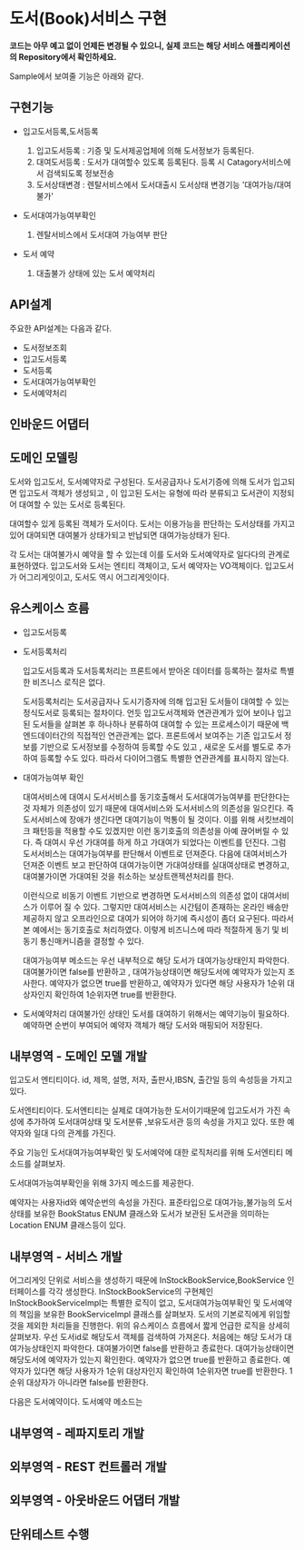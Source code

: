 # 도서(Book)서비스 구현
**코드는 아무 예고 없이 언제든 변경될 수 있으니, 실제 코드는 해당 서비스 애플리케이션의 Repository에서 확인하세요.**

Sample에서 보여줄 기능은 아래와 같다.

## 구현기능
  - 입고도서등록,도서등록 
    1. 입고도서등록 : 기증 및 도서제공업체에 의해 도서정보가 등록된다.
    2. 대여도서등록 : 도서가 대여할수 있도록 등록된다. 등록 시 Catagory서비스에서 검색되도록 정보전송
    3. 도서상태변경 : 렌탈서비스에서 도서대출시 도서상태 변경기능 '대여가능/대여불가' 
  
  - 도서대여가능여부확인
    1. 렌탈서비스에서 도서대여 가능여부 판단
    
  - 도서 예약
    1. 대출불가 상태에 있는 도서 예약처리


## API설계
주요한 API설계는 다음과 같다.

- 도서정보조회
- 입고도서등록
- 도서등록
- 도서대여가능여부확인
- 도서예약처리

## 인바운드 어댑터


## 도메인 모델링


도서와 입고도서, 도서예약자로 구성된다.
도서공급자나 도서기증에 의해 도서가 입고되면 입고도서 객체가 생성되고 , 이 입고된 도서는 유형에 따라 분류되고 도서관이 지정되어 대여할 수 있는 도서로 등록된다.

대여할수 있게 등록된 객체가 도서이다. 도서는 이용가능을 판단하는 도서상태를 가지고 있어 대여되면 대여불가 상태가되고 반납되면 대여가능상태가 된다.

각 도서는 대여불가시 예약을 할 수 있는데 이를 도서와 도서예약자로 일다다의 관계로 표현하였다.
입고도서와 도서는 엔티티 객체이고, 도서 예약자는 VO객체이다. 
입고도서가 어그리게잇이고, 도서도 역시 어그리게잇이다. 

## 유스케이스 흐름

- 입고도서등록
- 도서등록처리
  
  입고도서등록과 도서등록처리는 프론트에서 받아온 데이터를 등록하는 절차로 특별한 비즈니스 로직은 없다.
  
  도서등록처리는 도서공급자나 도시기증자에 의해 입고된 도서들이 대여할 수 있는 정식도서로 등록되는 절차이다.
  언듯 입고도서객체와 연관관계가 있어 보이나 입고된 도서들을 살펴본 후 하나하나 분류하여 대여할 수 있는 프로세스이기 때문에 백엔드데이터간의 직접적인 연관관계는 없다.
  프론트에서 보여주는 기존 입고도서 정보를 기반으로 도서정보를 수정하여 등록할 수도 있고 , 새로운 도서를 별도로 추가하여 등록할 수도 있다. 
  따라서 다이어그램도 특별한 연관관계를 표시하지 않는다.
  
- 대여가능여부 확인

  대여서비스에 대여시 도서서비스를 동기호출해서 도서대여가능여부를 판단한다는 것 자체가 의존성이 있기 때문에 대여서비스와 도서서비스의 의존성을 일으킨다.
  즉 도서서비스에 장애가 생긴다면 대여기능이 먹통이 될 것이다. 
  이를 위해 서킷브레이크 패턴등을 적용할 수도 있겠지만 이런 동기호출의 의존성을 아예 끊어버릴 수 있다.
  즉 대여시 우선 가대여를 하게 하고 가대여가 되었다는 이벤트를 던진다. 그럼 도서서비스는 대여가능여부를 판단해서 이벤트로 던져준다.
  다음에 대여서비스가 던져준 이벤트 보고 판단하여 대여가능이면 가대여상태를 실대여상태로 변경하고, 대여불가이면 가대여된 것을 취소하는 보상트랜젝션처리를 한다.

  이런식으로 비동기 이벤트 기반으로 변경하면 도서서비스의 의존성 없이 대여서비스가 이루어 질 수 있다. 그렇지만 대여서비스는 시간텀이 존재하는 온라인 배송만 제공하지 않고 오프라인으로 대여가   되어야 하기에 즉시성이 좀더 요구된다. 따라서 본 예에서는 동기호출로 처리하였다. 이렇게 비즈니스에 따라 적절하게 동기 및 비동기 통신매커니즘을 결정할 수 있다.
  
  대여가능여부 메소드는 우선 내부적으로 해당 도서가 대여가능상태인지 파악한다. 대여불가이면 false를 반환하고 , 대여가능상태이면 해당도서에 예약자가 있는지 조사한다.
  예약자가 없으면 true를 반환하고, 예약자가 있다면 해당 사용자가 1순위 대상자인지 확인하여 1순위자면 true를 반환한다.
  
- 도서예약처리 
  대여불가인 상태인 도서를 대여하기 위해서는 예약기능이 필요하다. 
  예약하면 순번이 부여되어 예약자 객체가 해당 도서와 매핑되어 저장된다.
    
## 내부영역 - 도메인 모델 개발
  입고도서 엔티티이다. id, 제목, 설명, 저자, 출판사,IBSN, 출간일 등의 속성등을 가지고 있다.
  
  도서엔티티이다. 도서엔티티는 실제로 대여가능한 도서이기때문에 입고도서가 가진 속성에 추가하여 도서대여상태 및 도서분류 ,보유도서관 등의 속성을 가지고 있다.
  또한 예약자와 일대 다의 관계를 가진다.
  
  주요 기능인 도서대여가능여부확인 및 도서예약에 대한 로직처리를 위해 도서엔티티 메소드를 살펴보자.
  
  도서대여가능여부확인을 위해 3가지 메소드를 제공한다.
  
  
  
  
  예약자는 사용자id와 예약순번의 속성을 가진다.
  표준타입으로 대여가능,불가능의 도서상태를 보유한 BookStatus ENUM 클래스와 도서가 보관된 도서관을 의미하는 Location ENUM 클래스등이 있다.


## 내부영역 - 서비스 개발

어그리게잇 단위로 서비스을 생성하기 때문에  InStockBookService,BookService 인터페이스를 각각 생성한다. 
InStockBookService의 구현체인 InStockBookServiceImpl는 특별한 로직이 없고, 
도서대여가능여부확인 및 도서예약의 책임을 보유한 BookServiceImpl 클래스를 살펴보자. 
도서의 기본로직에게 위임할 것을 제외한 처리들을 진행한다.
위의 유스케이스 흐름에서 짧게 언급한 로직을 상세히 살펴보자.
우선 도서id로 해당도서 객체를 검색하여 가져온다. 처음에는 해당 도서가 대여가능상태인지 파악한다. 
대여불가이면 false를 반환하고 종료한다. 대여가능상태이면 해당도서에 예약자가 있는지 확인한다. 예약자가 없으면 true를 반환하고 종료한다.
예약자가 있다면 해당 사용자가 1순위 대상자인지 확인하여 1순위자면 true를 반환한다. 1순위 대상자가 아니라면 false를 반환한다.


다음은 도서예약이다. 도서예약 메소드는 


## 내부영역 - 레파지토리 개발

## 외부영역 - REST 컨트롤러 개발

## 외부영역 - 아웃바운드 어댑터 개발

## 단위테스트 수행

